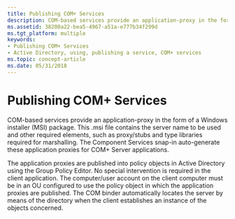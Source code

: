 ```yaml
---
title: Publishing COM+ Services
description: COM-based services provide an application-proxy in the form of a Windows installer (MSI) package.
ms.assetid: 38200a22-bea5-4967-a51a-e777b34f299d
ms.tgt_platform: multiple
keywords:
- Publishing COM+ Services
- Active Directory, using, publishing a service, COM+ services
ms.topic: concept-article
ms.date: 05/31/2018
---
```


# Publishing COM+ Services

COM-based services provide an application-proxy in the form of a Windows installer (MSI) package. This .msi file contains the server name to be used and other required elements, such as proxy/stubs and type libraries required for marshalling. The Component Services snap-in auto-generate these application proxies for COM+ Server applications.

The application proxies are published into policy objects in Active Directory using the Group Policy Editor. No special intervention is required in the client application. The computer/user account on the client computer must be in an OU configured to use the policy object in which the application proxies are published. The COM binder automatically locates the server by means of the directory when the client establishes an instance of the objects concerned.

 

 




